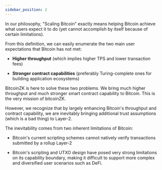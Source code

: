 ```yaml
---
sidebar_position: 2
---
```


In our philosophy, "Scaling Bitcoin" exactly means helping Bitcoin achieve what users expect it to do (yet cannot accomplish by itself because of certain limitations).

From this definition, we can easily enumerate the two main user expectations that Bitcoin has not met:

* **Higher throughput** (which implies higher TPS and lower transaction fees)

* **Stronger contract capabilities** (preferably Turing-complete ones for building application ecosystems)

BitcoinZK is here to solve these two problems. We bring much higher throughput and much stronger smart contract capability to Bitcoin. This is the very mission of bitcoinZK.

However, we recognize that by largely enhancing Bitcoin's throughput and contract capability, we are inevitably bringing additional trust assumptions (which is a bad thing) to Layer-2.

The inevitability comes from two inherent limitations of Bitcoin:

* Bitcoin's current scripting schemes cannot natively verify transactions submitted by a rollup Layer-2

* Bitcoin's scripting and UTXO design have posed very strong limitations on its capability boundary, making it difficult to support more complex and diversified user scenarios such as DeFi.
